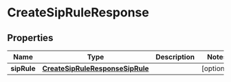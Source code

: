 

# CreateSipRuleResponse


## Properties

| Name | Type | Description | Notes |
|------------ | ------------- | ------------- | -------------|
|**sipRule** | [**CreateSipRuleResponseSipRule**](CreateSipRuleResponseSipRule.md) |  |  [optional] |



